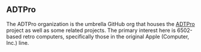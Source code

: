 ## ADTPro

The ADTPro organization is the umbrella GitHub org that houses the [ADTPro](https://github.com/ADTPro/adtpro) project as well as some related projects.
The primary interest here is 6502-based retro computers, specifically those in the original Apple (Computer, Inc.) line.
